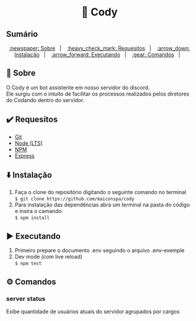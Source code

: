 <h1 align="center">🤖 Cody</h1>

## Sumário

<p align="center">
  <a href="#newspaper-sobre">:newspaper: Sobre</a>&nbsp;&nbsp;&nbsp;|&nbsp;&nbsp;&nbsp;
  <a href="#heavy_check_mark-requesitos">:heavy_check_mark: Requesitos</a>&nbsp;&nbsp;&nbsp;|&nbsp;&nbsp;&nbsp;
  <a href="#arrow_down-instalação">:arrow_down: Instalação</a>&nbsp;&nbsp;&nbsp;|&nbsp;&nbsp;&nbsp;
  <a href="#arrow_forward-executando">:arrow_forward: Executando</a>&nbsp;&nbsp;&nbsp;|&nbsp;&nbsp;&nbsp;
  <a href="#gear-comandos">:gear: Comandos</a>&nbsp;&nbsp;&nbsp;|&nbsp;&nbsp;&nbsp;
</p>

## :newspaper: Sobre

O Cody é um bot assistente em nosso servidor do discord.</br>
Ele surgiu com o intuito de facilitar os processos realizados pelos diretores do Codando dentro do servidor.

## :heavy_check_mark: Requesitos

<ul>
  <li><a href="https://git-scm.com/downloads">Git</a></li>
  <li><a href='https://nodejs.org/en/'>Node (LTS)</a></li>
  <li><a href='https://www.npmjs.com'>NPM</a></li>
  <li><a href="https://expressjs.com/pt-br/starter/installing.html" target="_blank">Express</a></li>
</ul>

## :arrow_down: Instalação
<ol>
  <li>
    Faça o clone do repositório digitando o seguinte comando no terminal</br>
    <code>$ git clone https://github.com/maiconspa/cody</code>
  </li>
  
  <li>
    Para instalação das dependências abra um terminal na pasta do código e insira o camando:</br>
    <code>$ npm install</code>
  </li>
</ol>

## :arrow_forward: Executando
<ol>
    <li>Primeiro prepare o documento .env seguindo o arquivo .env-exemple</li>
    <li>
      Dev mode (com live reload)</br>
      <code>$ npm test</code>
    </li>
</ol>

## :gear: Comandos

<h3 id='server-log'>server status</h3>
Exibe quantidade de usuários atuais do servidor agrupados por cargos
